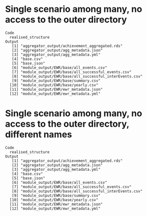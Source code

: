 # Single scenario among many, no access to the outer directory

    Code
      realised_structure
    Output
       [1] "aggregator_output/achievement_aggregated.rds"         
       [2] "aggregator_output/agg_metadata.json"                  
       [3] "aggregator_output/agg_metadata.yml"                   
       [4] "base.csv"                                             
       [5] "base.json"                                            
       [6] "module_output/EWR/base/all_events.csv"                
       [7] "module_output/EWR/base/all_successful_events.csv"     
       [8] "module_output/EWR/base/all_successful_interEvents.csv"
       [9] "module_output/EWR/base/summary.csv"                   
      [10] "module_output/EWR/base/yearly.csv"                    
      [11] "module_output/EWR/ewr_metadata.json"                  
      [12] "module_output/EWR/ewr_metadata.yml"                   

# Single scenario among many, no access to the outer directory, different names

    Code
      realised_structure
    Output
       [1] "aggregator_output/achievement_aggregated.rds"         
       [2] "aggregator_output/agg_metadata.json"                  
       [3] "aggregator_output/agg_metadata.yml"                   
       [4] "base.csv"                                             
       [5] "base.json"                                            
       [6] "module_output/EWR/base/all_events.csv"                
       [7] "module_output/EWR/base/all_successful_events.csv"     
       [8] "module_output/EWR/base/all_successful_interEvents.csv"
       [9] "module_output/EWR/base/summary.csv"                   
      [10] "module_output/EWR/base/yearly.csv"                    
      [11] "module_output/EWR/ewr_metadata.json"                  
      [12] "module_output/EWR/ewr_metadata.yml"                   

